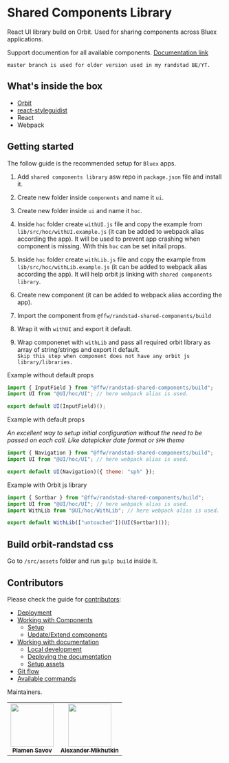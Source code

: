 # Shared Components Library

React UI library build on Orbit. Used for sharing components across Bluex applications.

Support documention for all available components. [Documentation link](https://bluex-shared-components-library-docs.netlify.app/)

`master branch is used for older version used in my randstad BE/YT.`

## What's inside the box

- [Orbit](https://randstad.design/)
- [react-styleguidist](https://react-styleguidist.js.org/)
- React
- Webpack

## Getting started

The follow guide is the recommended setup for `Bluex` apps.

1. Add `shared components library` asw repo in `package.json` file and install it.

2. Create new folder inside `components` and name it `ui`.

3. Create new folder inside `ui` and name it `hoc`.

4. Inside `hoc` folder create `withUI.js` file and copy the example from `lib/src/hoc/withUI.example.js` (it can be added to webpack alias according the app). It will be used to prevent app crashing when component is missing. With this `hoc` can be set initail props.

5. Inside `hoc` folder create `withLib.js` file and copy the example from `lib/src/hoc/withLib.example.js` (it can be added to webpack alias according the app). It will help orbit js linking with `shared components library`.

6. Create new component (it can be added to webpack alias according the app).

7. Import the component from `@ffw/randstad-shared-components/build`

8. Wrap it with `withUI` and export it default.

9. Wrap componenet with `withLib` and pass all required orbit library as array of string/strings and export it default.  
   `Skip this step when component does not have any orbit js library/libraries.`

Example without default props

```jsx
import { InputField } from "@ffw/randstad-shared-components/build";
import UI from "@UI/hoc/UI"; // here webpack alias is used.

export default UI(InputField)();
```

Example with default props

_An excellent way to setup initial configuration without the need to be passed on each call. Like datepicker date format or `SPH` theme_

```jsx
import { Navigation } from "@ffw/randstad-shared-components/build";
import UI from "@UI/hoc/UI"; // here webpack alias is used.

export default UI(Navigation)({ theme: "sph" });
```

Example with Orbit js library

```jsx
import { Sortbar } from "@ffw/randstad-shared-components/build";
import UI from "@UI/hoc/UI"; // here webpack alias is used.
import WithLib from "@UI/hoc/WithLib"; // here webpack alias is used.

export default WithLib(["untouched"])(UI(Sortbar)());
```

## Build orbit-randstad css

Go to `/src/assets` folder and run `gulp build` inside it.

## Contributors

Please check the guide for [contributors](https://gitlab.workingpropeople.com/randstad-bluex/git-df-prd-bluex-lib-react-components/-/blob/dev/CONTRIBUTORS.md):

- [Deployment](https://gitlab.workingpropeople.com/randstad-bluex/git-df-prd-bluex-lib-react-components/-/blob/dev/CONTRIBUTORS.md#deployment)
- [Working with Components](https://gitlab.workingpropeople.com/randstad-bluex/git-df-prd-bluex-lib-react-components/-/blob/dev/CONTRIBUTORS.md#working-with-components)
  - [Setup](https://gitlab.workingpropeople.com/randstad-bluex/git-df-prd-bluex-lib-react-components/-/blob/dev/CONTRIBUTORS.md#setup)
  - [Update/Extend components](https://gitlab.workingpropeople.com/randstad-bluex/git-df-prd-bluex-lib-react-components/-/blob/dev/CONTRIBUTORS.md#updateextend-components)
- [Working with documentation](https://gitlab.workingpropeople.com/randstad-bluex/git-df-prd-bluex-lib-react-components/-/blob/dev/CONTRIBUTORS.md#working-with-documentation)
  - [Local development](https://gitlab.workingpropeople.com/randstad-bluex/git-df-prd-bluex-lib-react-components/-/blob/dev/CONTRIBUTORS.md#local-development)
  - [Deploying the documentation](https://gitlab.workingpropeople.com/randstad-bluex/git-df-prd-bluex-lib-react-components/-/blob/dev/CONTRIBUTORS.md#deploying-the-documentation)
  - [Setup assets](https://gitlab.workingpropeople.com/randstad-bluex/git-df-prd-bluex-lib-react-components/-/blob/dev/CONTRIBUTORS.md#setup-assets)
- [Git flow](https://gitlab.workingpropeople.com/randstad-bluex/git-df-prd-bluex-lib-react-components/-/blob/dev/CONTRIBUTORS.md#git-flow)
- [Available commands](https://gitlab.workingpropeople.com/randstad-bluex/git-df-prd-bluex-lib-react-components/-/blob/dev/CONTRIBUTORS.md#available-commands)

Maintainers.

<table>
  <tbody>
    <tr>   
      <td align="center">
        <a href="https://gitlab.workingpropeople.com/plamen.savov" rel="nofollow">
          <img src="https://gitlab.workingpropeople.com/uploads/-/system/user/avatar/307/avatar.png?width=90" alt="" style="max-width:100%;" width="100px;">
          <br>
          <sub><b>Plamen Savov</b></sub>
        </a>
      </td>    
      <td align="center">
        <a href="https://gitlab.workingpropeople.com/amikhutkin" rel="nofollow">
          <img src="https://gitlab.workingpropeople.com/uploads/-/system/user/avatar/300/avatar.png?width=400" alt="" style="max-width:100%;" width="100px;">
          <br>
          <sub><b>Аlexander Мikhutkin</b></sub>
        </a>
      </td>    
    </tr>
  </tbody>
</table>
